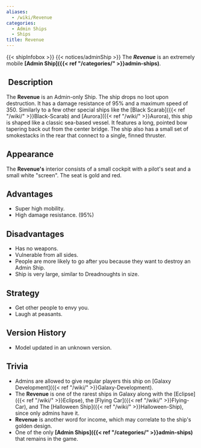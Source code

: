 ```yaml
---
aliases:
  - /wiki/Revenue
categories:
  - Admin Ships
  - Ships
title: Revenue
---
```


{{< shipInfobox >}} {{< notices/adminShip >}} The **_Revenue_** is an extremely mobile **[Admin Ship]({{< ref "/categories/" >}}admin-ships)**.

##  Description

The **Revenue** is an Admin-only Ship. The ship drops no loot upon destruction. It has a damage resistance of 95% and a maximum speed of 350. Similarly to a few other special ships like the [Black Scarab]({{< ref "/wiki/" >}}Black-Scarab) and [Aurora]({{< ref "/wiki/" >}}Aurora), this ship is shaped like a classic sea-based vessel. It features a long, pointed bow tapering back out from the center bridge. The ship also has a small set of smokestacks in the rear that connect to a single, finned thruster.

## Appearance

The **Revenue's** interior consists of a small cockpit with a pilot's seat and a small white "screen". The seat is gold and red.

## Advantages 

- Super high mobility.
- High damage resistance. (95%)

## Disadvantages

- Has no weapons.
- Vulnerable from all sides.
- People are more likely to go after you because they want to destroy an Admin Ship.
- Ship is very large, similar to Dreadnoughts in size.

## Strategy

- Get other people to envy you.
- Laugh at peasants.

## Version History

- Model updated in an unknown version.

## Trivia

- Admins are allowed to give regular players this ship on [Galaxy Development]({{< ref "/wiki/" >}}Galaxy-Development).
- The **Revenue** is one of the rarest ships in Galaxy along with the [Eclipse]({{< ref "/wiki/" >}}Eclipse), the [Flying Car]({{< ref "/wiki/" >}}Flying-Car), and The [Halloween Ship]({{< ref "/wiki/" >}}Halloween-Ship), since only admins have it.
- **Revenue** is another word for income, which may correlate to the ship's golden design.
- One of the only **[Admin Ships]({{< ref "/categories/" >}}admin-ships)** that remains in the game.

